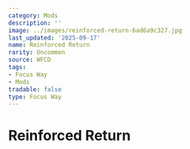 ```yaml
---
category: Mods
description: ''
image: ../images/reinforced-return-6ad6a9c327.jpg
last_updated: '2025-09-17'
name: Reinforced Return
rarity: Uncommon
source: WFCD
tags:
- Focus Way
- Mods
tradable: false
type: Focus Way
---
```


# Reinforced Return

